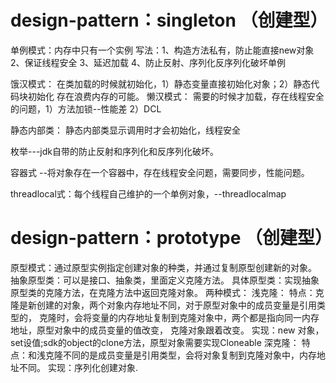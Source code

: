 # design-pattern：singleton （创建型）
单例模式：内存中只有一个实例
写法：1、构造方法私有，防止能直接new对象
2、保证线程安全
3、延迟加载
4、防止反射、序列化反序列化破坏单例

饿汉模式：
在类加载的时候就初始化，1）静态变量直接初始化对象；2）静态代码块初始化
存在浪费内存的可能。
懒汉模式：
需要的时候才加载，存在线程安全的问题，1）方法加锁--性能差 2）DCL

静态内部类：
静态内部类显示调用时才会初始化，线程安全

枚举---jdk自带的防止反射和序列化和反序列化破坏。

容器式 --将对象存在一个容器中，存在线程安全问题，需要同步，性能问题。

threadlocal式：每个线程自己维护的一个单例对象，--threadlocalmap

# design-pattern：prototype （创建型）
原型模式：通过原型实例指定创建对象的种类，并通过复制原型创建新的对象。
抽象原型类：可以是接口、抽象类，里面定义克隆方法。
具体原型类：实现抽象原型类的克隆方法，在克隆方法中返回克隆对象。
两种模式：
浅克隆：
    特点：克隆是新创建的对象，两个对象内存地址不同，对于原型对象中的成员变量是引用类型的，
克隆时，会将变量的内存地址复制到克隆对象中，两个都是指向同一内存地址，原型对象中的成员变量的值改变，
克隆对象跟着改变。
    实现：new 对象，set设值;sdk的object的clone方法，原型对象需要实现Cloneable
深克隆：
    特点：和浅克隆不同的是成员变量是引用类型，会将对象复制到克隆对象中，内存地址不同。
    实现：序列化创建对象.